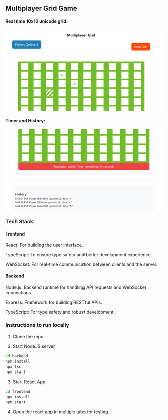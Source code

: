 ## Multiplayer Grid Game

#### Real time 10x10 unicode grid:
![Alt text](https://github.com/ankan-0610/gridgame-ws/blob/master/Screenshot1.png?raw=true "real-time grid")

#### Timer and History:
![Alt text](https://github.com/ankan-0610/gridgame-ws/blob/master/Screenshot2.png?raw=true "timer and history")

### Tech Stack:

#### Frontend

React: For building the user interface.

TypeScript: To ensure type safety and better development experience.

WebSocket: For real-time communication between clients and the server.

#### Backend

Node.js: Backend runtime for handling API requests and WebSocket connections.

Express: Framework for building RESTful APIs.

TypeScript: For type safety and robust development.

### Instructions to run locally

1. Clone the repo

2. Start NodeJS server

```bash
cd backend
npm install
npx tsc
npm start
```

3. Start React App

```bash
cd frontend
npm install
npm start
```

4. Open the react app in multiple tabs for testing
